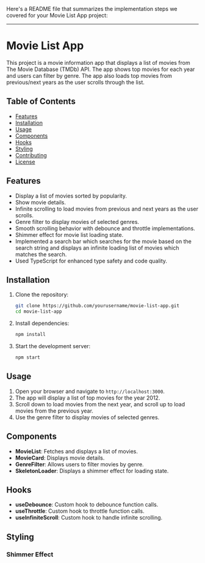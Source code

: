 Here's a README file that summarizes the implementation steps we covered for your Movie List App project:

---

# Movie List App

This project is a movie information app that displays a list of movies from The Movie Database (TMDb) API. The app shows top movies for each year and users can filter by genre. The app also loads top movies from previous/next years as the user scrolls through the list.

## Table of Contents

- [Features](#features)
- [Installation](#installation)
- [Usage](#usage)
- [Components](#components)
- [Hooks](#hooks)
- [Styling](#styling)
- [Contributing](#contributing)
- [License](#license)

## Features

- Display a list of movies sorted by popularity.
- Show movie details.
- Infinite scrolling to load movies from previous and next years as the user scrolls.
- Genre filter to display movies of selected genres.
- Smooth scrolling behavior with debounce and throttle implementations.
- Shimmer effect for movie list loading state.
- Implemented a search bar which searches for the movie based on the search string
  and displays an infinite loading list of movies which matches the search.
- Used TypeScript for enhanced type safety and code quality.

## Installation

1. Clone the repository:

   ```bash
   git clone https://github.com/yourusername/movie-list-app.git
   cd movie-list-app
   ```

2. Install dependencies:

   ```bash
   npm install
   ```

3. Start the development server:
   ```bash
   npm start
   ```

## Usage

1. Open your browser and navigate to `http://localhost:3000`.
2. The app will display a list of top movies for the year 2012.
3. Scroll down to load movies from the next year, and scroll up to load movies from the previous year.
4. Use the genre filter to display movies of selected genres.

## Components

- **MovieList**: Fetches and displays a list of movies.
- **MovieCard**: Displays movie details.
- **GenreFilter**: Allows users to filter movies by genre.
- **SkeletonLoader**: Displays a shimmer effect for loading state.

## Hooks

- **useDebounce**: Custom hook to debounce function calls.
- **useThrottle**: Custom hook to throttle function calls.
- **useInfiniteScroll**: Custom hook to handle infinite scrolling.

## Styling

### Shimmer Effect
